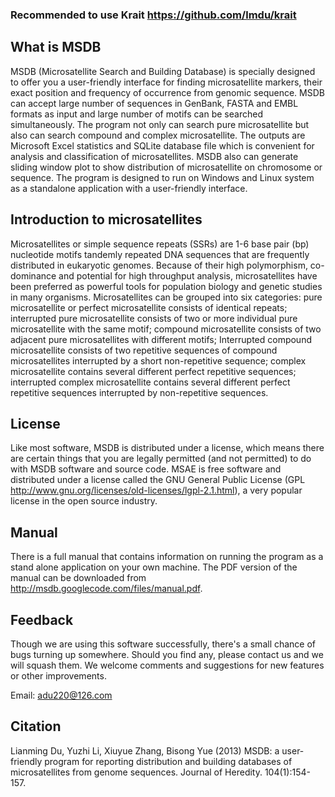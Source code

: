 ### Recommended to use Krait https://github.com/lmdu/krait
## What is MSDB
MSDB (Microsatellite Search and Building Database) is specially designed to offer you a user-friendly interface for finding microsatellite markers, their exact position and frequency of occurrence from genomic sequence. MSDB can accept large number of sequences in GenBank, FASTA and EMBL formats as input and large number of motifs can be searched simultaneously. The program not only can search pure microsatellite but also can search compound and complex microsatellite. The outputs are Microsoft Excel statistics and SQLite database file which is convenient for analysis and classification of microsatellites. MSDB also can generate sliding window plot to show distribution of microsatellite on chromosome or sequence. The program is designed to run on Windows and Linux system as a standalone application with a user-friendly interface.

## Introduction to microsatellites
Microsatellites or simple sequence repeats (SSRs) are 1-6 base pair (bp) nucleotide motifs tandemly repeated DNA sequences that are frequently distributed in eukaryotic genomes. Because of their high polymorphism, co-dominance and potential for high throughput analysis, microsatellites have been preferred as powerful tools for population biology and genetic studies in many organisms. Microsatellites can be grouped into six categories: pure microsatellite or perfect microsatellite consists of identical repeats; interrupted pure microsatellite consists of two or more individual pure microsatellite with the same motif; compound microsatellite consists of two adjacent pure microsatellites with different motifs; Interrupted compound microsatellite consists of two repetitive sequences of compound microsatellites interrupted by a short non-repetitive sequence; complex microsatellite contains several different perfect repetitive sequences; interrupted complex microsatellite contains several different perfect repetitive sequences interrupted by non-repetitive sequences.

## License
Like most software, MSDB is distributed under a license, which means there are certain things that you are legally permitted (and not permitted) to do with MSDB software and source code. MSAE is free software and distributed under a license called the GNU General Public License (GPL http://www.gnu.org/licenses/old-licenses/lgpl-2.1.html), a very popular license in the open source industry.

## Manual
There is a full manual that contains information on running the program as a stand alone application on your own machine. The PDF version of the manual can be downloaded from http://msdb.googlecode.com/files/manual.pdf.

## Feedback
Though we are using this software successfully, there's a small chance of bugs turning up somewhere. Should you find any, please contact us and we will squash them. We welcome comments and suggestions for new features or other improvements.

Email: adu220@126.com

## Citation
Lianming Du, Yuzhi Li, Xiuyue Zhang, Bisong Yue (2013) MSDB: a user-friendly program for reporting distribution and building databases of microsatellites from genome sequences. Journal of Heredity. 104(1):154-157.
